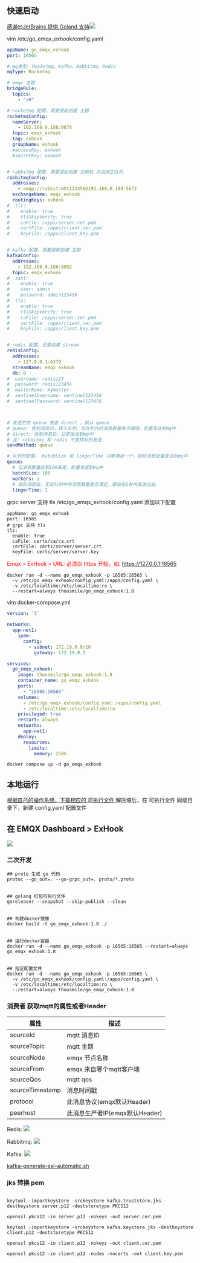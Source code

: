 ## 快速启动

[感谢@JetBrains 提供 Goland 支持![](./images/goland.svg)](https://www.jetbrains.com/?from=spring-admin-vue)

vim /etc/go_emqx_exhook/config.yaml

```yaml
appName: go_emqx_exhook
port: 16565

# mq类型: Rocketmq、Kafka、Rabbitmq、Redis
mqType: Rocketmq

# emqx 主题
bridgeRule:
  topics:
    - "/#"

# rocketmq 配置，需要提前创建 主题
rocketmqConfig:
  nameServer:
    - 192.168.0.188:9876
  topic: emqx_exhook
  tag: exhook
  groupName: exhook
  #accessKey: exhook
  #secretKey: exhook


# rabbitmq 配置，需要提前创建 交换机 并且绑定队列
rabbitmqConfig:
  addresses:
    - amqp://rabbit:mht123456@192.168.0.188:5672
  exchangeName: emqx_exhook
  routingKeys: exhook
#  tls:
#    enable: true
#    tlsSkipVerify: true
#    caFile: /apps/server.cer.pem
#    certFile: /apps/client.cer.pem
#    keyFile: /apps/client.key.pem


# kafka 配置，需要提前创建 主题
kafkaConfig:
  addresses:
    - 192.168.0.188:9092
  topic: emqx_exhook
#  sasl:
#    enable: true
#    user: admin
#    password: admin123456
#  tls:
#    enable: true
#    tlsSkipVerify: true
#    caFile: /apps/server.cer.pem
#    certFile: /apps/client.cer.pem
#    keyFile: /apps/client.key.pem


# redis 配置，无需创建 stream 
redisConfig:
  addresses:
    - 127.0.0.1:6379
  streamName: emqx_exhook
  db: 0
#  username: redis123
#  password: redis123456
#  masterName: mymaster
#  sentinelUsername: sentinel123456
#  sentinelPassword: sentinel123456



# 发送方式 queue 或者 direct ，默认 queue
# queue: 收到消息后，转入队列，当队列内的消息数量等于阈值，批量发送到mq中
# direct: 收到消息后，立即发送到mq中
# 注: rabbitmq 和 redis 不支持队列发送
sendMethod: queue

# 队列的配置， batchSize 和 lingerTime 只要满足一个，就将消息批量发送到mq中
queue:
  # 当消息数量达到100条是，批量发送到mq中
  batchSize: 100
  workers: 2
  # 收到消息后，无论队列中的消息数量是否满足，都会在1秒内发送出去。
  lingerTime: 1

```

grpc server 支持 tls
/etc/go_emqx_exhook/config.yaml 添加以下配置

```shell
appName: go_emqx_exhook
port: 16565
# grpc 支持 tls
tls:
  enable: true
  caFile: certs/ca/ca.crt
  certFile: certs/server/server.crt
  keyFile: certs/server/server.key
```

<span style="color:red;"> Emqx > ExHook > URL: 必须以 https 开始，如: https://127.0.0.1:16565 </span>

```shell
docker run -d --name go_emqx_exhook -p 16565:16565 \
  -v /etc/go_emqx_exhook/config.yaml:/apps/config.yaml \
  -v /etc/localtime:/etc/localtime:ro \
  --restart=always thousmile/go_emqx_exhook:1.8
```

vim docker-compose.yml

```yaml
version: '3'

networks:
  app-net1:
    ipam:
      config:
        - subnet: 172.19.0.0/16
          gateway: 172.19.0.1

services:
  go_emqx_exhook:
    image: thousmile/go_emqx_exhook:1.8
    container_name: go_emqx_exhook
    ports:
      - "16565:16565"
    volumes:
      - /etc/go_emqx_exhook/config.yaml:/apps/config.yaml
      - /etc/localtime:/etc/localtime:ro
    privileged: true
    restart: always
    networks:
      app-net1:
    deploy:
      resources:
        limits:
          memory: 258m

```

```shell
docker compose up -d go_emqx_exhook
```

## 本地运行

[根据自己的操作系统，下载相应的 可执行文件 ](https://github.com/thousmile/go_emqx_exhook/releases)
解压缩后，在 可执行文件 同级目录下，新建 config.yaml 配置文件

## 在 EMQX Dashboard > ExHook

![](./images/20230728154744.png)

### 二次开发

```shell
## proto 生成 go 代码
protoc --go_out=. --go-grpc_out=. proto/*.proto


## golang 打包可执行文件
goreleaser --snapshot --skip-publish --clean


## 构建docker镜像
docker build -t go_emqx_exhook:1.8 ./


## 运行docker容器
docker run -d --name go_emqx_exhook -p 16565:16565 --restart=always go_emqx_exhook:1.8


## 指定配置文件
docker run -d --name go_emqx_exhook -p 16565:16565 \
  -v /etc/go_emqx_exhook/config.yaml:/apps/config.yaml \ 
  -v /etc/localtime:/etc/localtime:ro \ 
  --restart=always thousmile/go_emqx_exhook:1.8

```

### 消费者 获取mqtt的属性或者Header

| 属性              | 描述                     |
|-----------------|------------------------|
| sourceId        | mqtt 消息ID              |
| sourceTopic     | mqtt 主题                |
| sourceNode      | emqx 节点名称              |
| sourceFrom      | emqx 来自哪个mqtt客户端       |
| sourceQos       | mqtt qos               |
| sourceTimestamp | 消息时间戳                  |
| protocol        | 此消息协议(emqx默认Header)    |
| peerhost        | 此消息生产者IP(emqx默认Header) |

Redis:
![](./images/20240201103222.png)

Rabbitmq:
![](./images/20231207160607.png)

Kafka:
![](./images/20231207164403.png)

[kafka-generate-ssl-automatic.sh](https://github.com/confluentinc/confluent-platform-security-tools)

### jks 转换 pem

```shell

keytool -importkeystore -srckeystore kafka.truststore.jks -destkeystore server.p12 -deststoretype PKCS12

openssl pkcs12 -in server.p12 -nokeys -out server.cer.pem

keytool -importkeystore -srckeystore kafka.keystore.jks -destkeystore client.p12 -deststoretype PKCS12

openssl pkcs12 -in client.p12 -nokeys -out client.cer.pem

openssl pkcs12 -in client.p12 -nodes -nocerts -out client.key.pem

```

